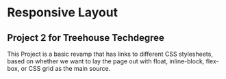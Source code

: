 # Responsive Layout
## Project 2 for Treehouse Techdegree

This Project is a basic revamp that has links to different CSS stylesheets, based on whether we want to lay the page out with float, inline-block, flex-box, or CSS grid as the main source.
